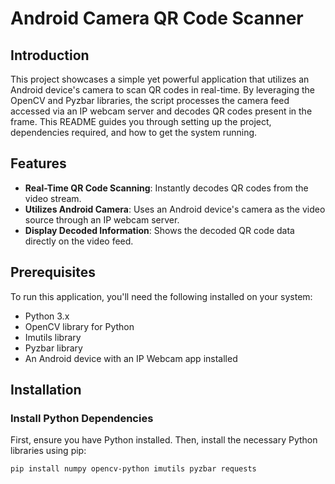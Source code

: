 # Android Camera QR Code Scanner

## Introduction
This project showcases a simple yet powerful application that utilizes an Android device's camera to scan QR codes in real-time. By leveraging the OpenCV and Pyzbar libraries, the script processes the camera feed accessed via an IP webcam server and decodes QR codes present in the frame. This README guides you through setting up the project, dependencies required, and how to get the system running.

## Features
- **Real-Time QR Code Scanning**: Instantly decodes QR codes from the video stream.
- **Utilizes Android Camera**: Uses an Android device's camera as the video source through an IP webcam server.
- **Display Decoded Information**: Shows the decoded QR code data directly on the video feed.

## Prerequisites
To run this application, you'll need the following installed on your system:
- Python 3.x
- OpenCV library for Python
- Imutils library
- Pyzbar library
- An Android device with an IP Webcam app installed

## Installation

### Install Python Dependencies
First, ensure you have Python installed. Then, install the necessary Python libraries using pip:
```bash
pip install numpy opencv-python imutils pyzbar requests
